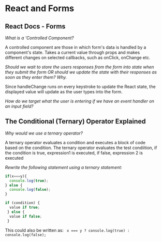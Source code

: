 # React and Forms

## React Docs - Forms

*What is a 'Controlled Component?*

A controlled component are those in which form's data is handled by a component's state. Takes a current value through props and makes different changes on selected callbacks, such as onClick, onChange etc.

*Should we wait to store the users responses from the form into state when they submit the form OR should we update the state with their responses as soon as they enter them? Why.*

Since handleChange runs on every keystroke to update the React state, the displayed value will update as the user types into the form.

*How do we target what the user is entering if we have an event handler on an input field?*



## The Conditional (Ternary) Operator Explained

*Why would we use a ternary operator?*

A ternary operator evaluates a condition and executes a block of code based on the condition. The ternary operator evaluates the test condiition, if the condition is true, expression1 is executed, if false, expression 2 is executed

*Rewrite the following statement using a ternary statement:*

```js
if(x===y){
  console.log(true);
} else {
  console.log(false);
}
```

```js
if (condition) {
  value if true;
 } else {
  value if false;
 }
 ```

This could also be written as: ``` x === y ? console.log(true) : console.log(false);```
